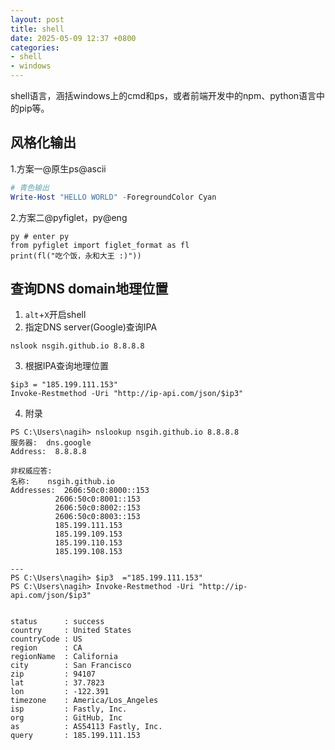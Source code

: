 ```yaml
---
layout: post
title: shell
date: 2025-05-09 12:37 +0800
categories:
- shell
- windows
---
```

shell语言，涵括windows上的cmd和ps，或者前端开发中的npm、python语言中的pip等。

## 风格化输出

1.方案一@原生ps@ascii
```powershell
# 青色输出
Write-Host "HELLO WORLD" -ForegroundColor Cyan
```

2.方案二@pyfiglet，py@eng
```shell
py # enter py
from pyfiglet import figlet_format as fl
print(fl("吃个饭，永和大王 :)"))
```


## 查询DNS domain地理位置
1. `alt`+`X`开启shell
2. 指定DNS server(Google)查询IPA
```shell
nslook nsgih.github.io 8.8.8.8
```
3. 根据IPA查询地理位置
```shell
$ip3 = "185.199.111.153"
Invoke-Restmethod -Uri "http://ip-api.com/json/$ip3"
```
4. 附录

```
PS C:\Users\nagih> nslookup nsgih.github.io 8.8.8.8
服务器:  dns.google
Address:  8.8.8.8

非权威应答:
名称:    nsgih.github.io
Addresses:  2606:50c0:8000::153
          2606:50c0:8001::153
          2606:50c0:8002::153
          2606:50c0:8003::153
          185.199.111.153
          185.199.109.153
          185.199.110.153
          185.199.108.153

---
PS C:\Users\nagih> $ip3  ="185.199.111.153"
PS C:\Users\nagih> Invoke-Restmethod -Uri "http://ip-api.com/json/$ip3"


status      : success
country     : United States
countryCode : US
region      : CA
regionName  : California
city        : San Francisco
zip         : 94107
lat         : 37.7823
lon         : -122.391
timezone    : America/Los_Angeles
isp         : Fastly, Inc.
org         : GitHub, Inc
as          : AS54113 Fastly, Inc.
query       : 185.199.111.153
```